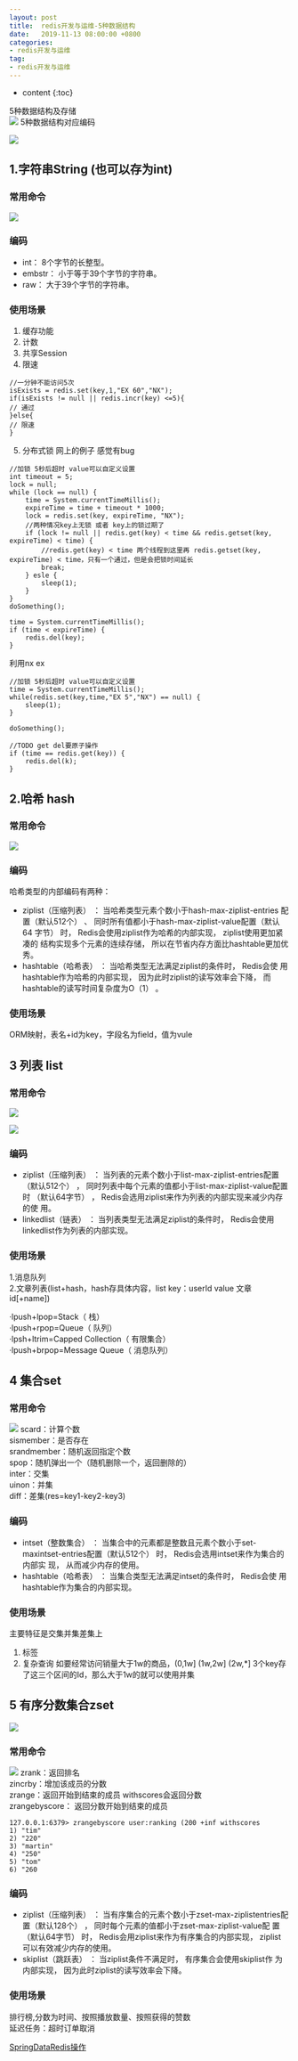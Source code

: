 ```yaml
---
layout: post
title:  redis开发与运维-5种数据结构
date:   2019-11-13 08:00:00 +0800
categories: 
- redis开发与运维
tag: 
- redis开发与运维
---
```


* content
{:toc}

5种数据结构及存储   
![](/styles/images/other/redis/redis1.png)
5种数据结构对应编码   

![](/styles/images/other/redis/redis2.png)
## 1.字符串String (也可以存为int)

### 常用命令   

![](/styles/images/other/redis/redis3.png)

### 编码

* int： 8个字节的长整型。
* embstr： 小于等于39个字节的字符串。
* raw： 大于39个字节的字符串。

### 使用场景

1. 缓存功能
2. 计数
3. 共享Session
4. 限速
```
//一分钟不能访问5次
isExists = redis.set(key,1,"EX 60","NX");
if(isExists != null || redis.incr(key) <=5){
// 通过
}else{
// 限速
}
```
5. 分布式锁
网上的例子 感觉有bug

```
//加锁 5秒后超时 value可以自定义设置
int timeout = 5;
lock = null;
while (lock == null) {
    time = System.currentTimeMillis();
    expireTime = time + timeout * 1000;
    lock = redis.set(key, expireTime, "NX");
    //两种情况key上无锁 或者 key上的锁过期了
    if (lock != null || redis.get(key) < time && redis.getset(key, expireTime) < time) {
        //redis.get(key) < time 两个线程到这里再 redis.getset(key, expireTime) < time，只有一个通过，但是会把锁时间延长
        break;
    } esle {
        sleep(1);
    }   
}
doSomething();

time = System.currentTimeMillis();
if (time < expireTime) {
    redis.del(key);
}

```

利用nx ex
```
//加锁 5秒后超时 value可以自定义设置
time = System.currentTimeMillis();
while(redis.set(key,time,"EX 5","NX") == null) {
    sleep(1);
}

doSomething();

//TODO get del要原子操作
if (time == redis.get(key)) {
    redis.del(k);
}
```


## 2.哈希 hash

### 常用命令   

![](/styles/images/other/redis/redis4.png)

### 编码

哈希类型的内部编码有两种：
* ziplist（压缩列表） ： 当哈希类型元素个数小于hash-max-ziplist-entries
配置（默认512个） 、 同时所有值都小于hash-max-ziplist-value配置（默认64
字节） 时， Redis会使用ziplist作为哈希的内部实现， ziplist使用更加紧凑的
结构实现多个元素的连续存储， 所以在节省内存方面比hashtable更加优秀。
* hashtable（哈希表） ： 当哈希类型无法满足ziplist的条件时， Redis会使
用hashtable作为哈希的内部实现， 因为此时ziplist的读写效率会下降， 而
hashtable的读写时间复杂度为O（1） 。

### 使用场景

ORM映射，表名+id为key，字段名为field，值为vule


## 3 列表 list

### 常用命令   

![](/styles/images/other/redis/redis5.png)

![](/styles/images/other/redis/redis6.png)

### 编码

* ziplist（压缩列表） ： 当列表的元素个数小于list-max-ziplist-entries配置
（默认512个） ， 同时列表中每个元素的值都小于list-max-ziplist-value配置时
（默认64字节） ， Redis会选用ziplist来作为列表的内部实现来减少内存的使
用。
* linkedlist（链表） ： 当列表类型无法满足ziplist的条件时， Redis会使用
linkedlist作为列表的内部实现。

### 使用场景
1.消息队列   
2.文章列表(list+hash，hash存具体内容，list key：userId value 文章id[+name])   

·lpush+lpop=Stack（ 栈）   
·lpush+rpop=Queue（ 队列）   
·lpsh+ltrim=Capped Collection（ 有限集合）   
·lpush+brpop=Message Queue（ 消息队列）   


## 4 集合set

### 常用命令   
![](/styles/images/other/redis/redis7.png)
scard：计算个数   
sismember：是否存在   
srandmember：随机返回指定个数   
spop：随机弹出一个（随机删除一个，返回删除的）   
inter：交集      
uinon：并集       
diff：差集(res=key1-key2-key3)      

### 编码

* intset（整数集合） ： 当集合中的元素都是整数且元素个数小于set-maxintset-entries配置（默认512个） 时， Redis会选用intset来作为集合的内部实
现， 从而减少内存的使用。
* hashtable（哈希表） ： 当集合类型无法满足intset的条件时， Redis会使
用hashtable作为集合的内部实现。

### 使用场景
主要特征是交集并集差集上
1. 标签
2. 复杂查询
如要经常访问销量大于1w的商品，(0,1w] (1w,2w] (2w,*] 3个key存了这三个区间的Id，那么大于1w的就可以使用并集

## 5 有序分数集合zset
![](/styles/images/other/redis/redis9.png)

### 常用命令   
![](/styles/images/other/redis/redis8.png)
zrank：返回排名   
zincrby：增加该成员的分数   
zrange：返回开始到结束的成员 withscores会返回分数   
zrangebyscore： 返回分数开始到结束的成员   
```
127.0.0.1:6379> zrangebyscore user:ranking (200 +inf withscores
1) "tim"
2) "220"
3) "martin"
4) "250"
5) "tom"
6) "260
``` 

### 编码

* ziplist（压缩列表） ： 当有序集合的元素个数小于zset-max-ziplistentries配置（默认128个） ， 同时每个元素的值都小于zset-max-ziplist-value配
置（默认64字节） 时， Redis会用ziplist来作为有序集合的内部实现， ziplist
可以有效减少内存的使用。
* skiplist（跳跃表） ： 当ziplist条件不满足时， 有序集合会使用skiplist作
为内部实现， 因为此时ziplist的读写效率会下降。

### 使用场景

排行榜,分数为时间、按照播放数量、按照获得的赞数   
延迟任务：超时订单取消   


[SpringDataRedis操作](https://cloud.tencent.com/developer/article/1349738)